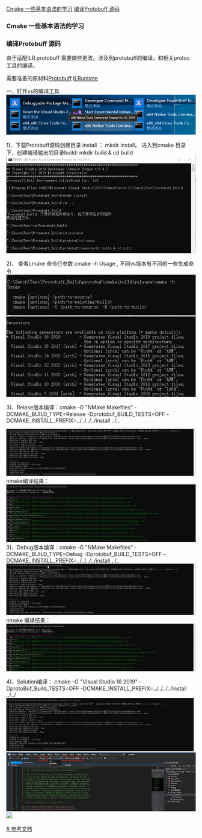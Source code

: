  [Cmake 一些基本语法的学习](#000)
 [编译Protobuff 源码](#001)
 
 <h3 id= "000">Cmake 一些基本语法的学习 </h3>    




 <h3 id= "001">编译Protobuff 源码</h3>    
 由于适配ILR protobuff 需要做些更改。涉及到protobuff的编译，和相关protoc 工具的编译。
 
需要准备的原材料[Protobuff]() 
[ILRuntime]()

一、打开vs的编译工具
  ![](Media/vs_cmd.jpg)
  
  1)、下载Protobuff源码创建目录 install ： mkdir install。
    进入到cmake 目录下，创建编译输出的目录build: mkdir build & cd build
  ![](Media/vs_cmd_1.jpg)

  2)、 查看cmake 命令行参数 cmake -h Usage , 不同vs版本有不同的一些生成命令
  ![](Media/vs_cmd_2_cmake_h.jpg)
  ![](Media/vs_cmd_2_cmake_h_0.jpg)

  3)、Relase版本编译：cmake -G "NMake Makefiles" -DCMAKE_BUILD_TYPE=Release -Dprotobuf_BUILD_TESTS=OFF -DCMAKE_INSTALL_PREFIX=../../../../install ../..

  ![](Media/vs_cmd_3_Release.jpg)
  nmake编译结果：
  ![](Media/vs_cmd_3_Release_nmake.jpg)
  3)、Debug版本编译：cmake -G "NMake Makefiles" -DCMAKE_BUILD_TYPE=Debug -Dprotobuf_BUILD_TESTS=OFF -DCMAKE_INSTALL_PREFIX=../../../../install ../..
  ![](Media/vs_cmd_4_Debug.jpg)
   nmake 编译结果：
  ![](Media/vs_cmd_4_Debug_nmake.jpg)

  4)、Solution编译： cmake -G "Visual Studio 16 2019" -DprotoBuf_Build_TESTS=OFF -DCMAKE_INSTALL_PREFIX=../../../../install ../../
  ![](Media/vs_cmd_5_solution.jpg)
  ![](Media/vs_cmd_5_solution_build.jpg)
  ![](Media/vs_cmd_6_install.jpg)

  [# 参考文档](https://blog.csdn.net/zxng_work/article/details/78936444#%E4%B8%8B%E8%BD%BD%E4%BB%A3%E7%A0%81)
